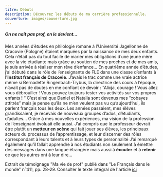 ```yaml
---
titre: Débuts
description: Découvrez les débuts de ma carrière professionnelle.
couverture: images/couverture.jpg
---
```

##### On ne naît pas prof, on le devient...

 Mes années d’études en philologie romane à l’Université Jagellonne de Cracovie (Pologne) étaient marquées par la naissance de mes deux enfants. Cela n’était pas du tout facile de marier mes obligations d’une jeune mère avec la vie étudiante mais grâce au soutien de mes proches et de mes amis, je suis arrivée à réaliser mon rêve d’enfance… En quatrième année d’études, j’ai débuté dans le rôle de l’enseignante de FLE dans une classe d’enfants à l'**Institut français de Cracovie**. J’avais le trac comme une vraie actrice même si Bernadette Ringenbach-Trybus, la directrice des cours à l’époque, n’avait pas de doutes en me confiant ce devoir : “Alicja, courage ! Vous allez vous débrouiller ! Vous pouvez toujours tester vos activités sur vos propres enfants ! “ C’est ainsi que Daniel et Natalia sont devenus mes “cobayes attitrés” mais je pense qu’ils ne m’en veulent pas vu qu’aujourd’hui, ils parlent français tous les deux. Les années passaient, mes élèves grandissaient, je recevais de nouveaux groupes d’ados, d’étudiants, d’adultes… Grâce à mes nouvelles expériences, ma vision de la profession de l’enseignant évoluait elle aussi. J’ai compris que le professeur devrait être plutôt un **metteur en scène** qui fait jouer ses élèves, les principaux acteurs du processus de l’apprentissage, et leur discerner des rôles correspondant à leurs talents et à leurs types de personnalité  J’ai remarqué également qu’il fallait apprendre à nos étudiants non seulement à émettre des messages dans une langue étrangère mais aussi à **écouter** et à **retenir** ce que les autres ont à leur dire… 

 Extrait de témoignage "Ma vie de prof" publié dans "Le Français dans le monde" n°411, pp. 28-29. Consulter le texte intégral de l'article [ici](https://drive.google.com/file/d/16Ku-VjYVhFREezlgKpGNpGh8XsFTPRSv/view?usp=sharing)